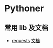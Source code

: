 # Pythoner

## 常用 lib 及文档
* [requests](https://github.com/kennethreitz/requests/) [文档](http://cn.python-requests.org/zh_CN/latest/)
